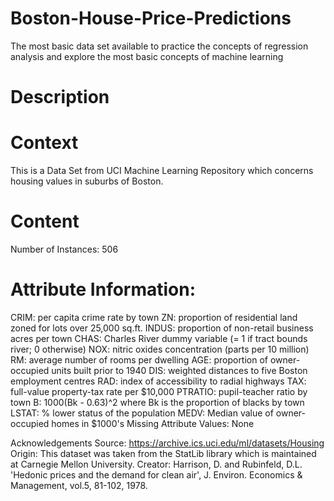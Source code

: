 # Boston-House-Price-Predictions
The most basic data set available to practice the concepts of regression analysis and explore the most basic concepts of machine learning

# Description


# Context
This is a Data Set from UCI Machine Learning Repository which concerns housing values in suburbs of Boston.

# Content
Number of Instances: 506

# Attribute Information:

CRIM: per capita crime rate by town
ZN: proportion of residential land zoned for lots over 25,000 sq.ft.
INDUS: proportion of non-retail business acres per town
CHAS: Charles River dummy variable (= 1 if tract bounds river; 0 otherwise)
NOX: nitric oxides concentration (parts per 10 million)
RM: average number of rooms per dwelling
AGE: proportion of owner-occupied units built prior to 1940
DIS: weighted distances to five Boston employment centres
RAD: index of accessibility to radial highways
TAX: full-value property-tax rate per $10,000
PTRATIO: pupil-teacher ratio by town
B: 1000(Bk - 0.63)^2 where Bk is the proportion of blacks by town
LSTAT: % lower status of the population
MEDV: Median value of owner-occupied homes in $1000's
Missing Attribute Values: None

Acknowledgements
Source: https://archive.ics.uci.edu/ml/datasets/Housing Origin: This dataset was taken from the StatLib library which is maintained at Carnegie Mellon University. Creator: Harrison, D. and Rubinfeld, D.L. 'Hedonic prices and the demand for clean air', J. Environ. Economics & Management, vol.5, 81-102, 1978.

